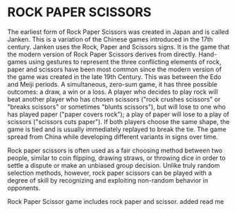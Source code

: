 
# ROCK PAPER SCISSORS
The earliest form of Rock Paper Scissors was created in Japan and is called Janken.  This is a variation of the Chinese games introduced in the 17th century. Janken uses the Rock, Paper and Scissors signs. It is the game that the modern version of Rock Paper Scissors derives from directly. Hand-games using gestures to represent the three conflicting elements of rock, paper and scissors have been most common since the modern version of the game was created in the late 19th Century. This was between the Edo and Meiji periods.
A simultaneous, zero-sum game, it has three possible outcomes: a draw, a win or a loss. A player who decides to play rock will beat another player who has chosen scissors ("rock crushes scissors" or "breaks scissors" or sometimes "blunts scissors"), but will lose to one who has played paper ("paper covers rock"); a play of paper will lose to a play of scissors ("scissors cuts paper"). If both players choose the same shape, the game is tied and is usually immediately replayed to break the tie. The game spread from China while developing different variants in signs over time.

Rock paper scissors is often used as a fair choosing method between two people, similar to coin flipping, drawing straws, or throwing dice in order to settle a dispute or make an unbiased group decision. Unlike truly random selection methods, however, rock paper scissors can be played with a degree of skill by recognizing and exploiting non-random behavior in opponents.

Rock Paper Scissor game includes rock paper and scissor.
added read me
